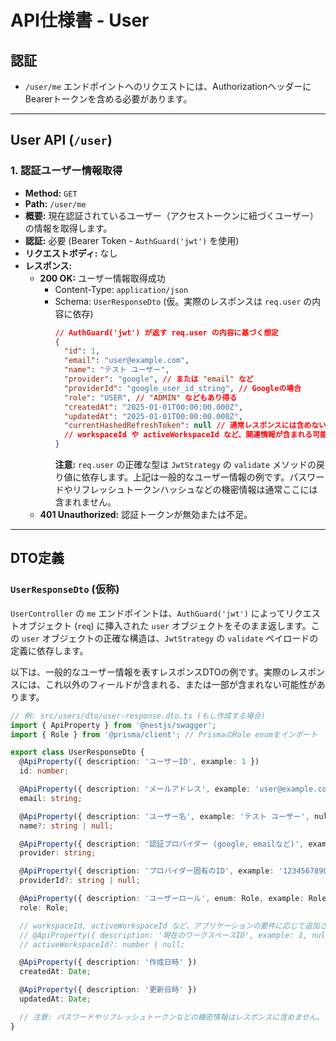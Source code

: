 # API仕様書 - User

## 認証

- `/user/me` エンドポイントへのリクエストには、AuthorizationヘッダーにBearerトークンを含める必要があります。

---

## User API (`/user`)

### 1. 認証ユーザー情報取得

- **Method:** `GET`
- **Path:** `/user/me`
- **概要:** 現在認証されているユーザー（アクセストークンに紐づくユーザー）の情報を取得します。
- **認証:** 必要 (Bearer Token - `AuthGuard('jwt')` を使用)
- **リクエストボディ:** なし
- **レスポンス:**
    - **200 OK:** ユーザー情報取得成功
        - Content-Type: `application/json`
        - Schema: `UserResponseDto` (仮。実際のレスポンスは `req.user` の内容に依存)
          ```json
          // AuthGuard('jwt') が返す req.user の内容に基づく想定
          {
            "id": 1,
            "email": "user@example.com",
            "name": "テスト ユーザー",
            "provider": "google", // または "email" など
            "providerId": "google_user_id_string", // Googleの場合
            "role": "USER", // "ADMIN" などもあり得る
            "createdAt": "2025-01-01T00:00:00.000Z",
            "updatedAt": "2025-01-01T00:00:00.000Z",
            "currentHashedRefreshToken": null // 通常レスポンスには含めないことが多い
            // workspaceId や activeWorkspaceId など、関連情報が含まれる可能性あり
          }
          ```
          **注意:** `req.user` の正確な型は `JwtStrategy` の `validate` メソッドの戻り値に依存します。上記は一般的なユーザー情報の例です。パスワードやリフレッシュトークンハッシュなどの機密情報は通常ここには含まれません。
    - **401 Unauthorized:** 認証トークンが無効または不足。

---

## DTO定義

### `UserResponseDto` (仮称)

`UserController` の `me` エンドポイントは、`AuthGuard('jwt')` によってリクエストオブジェクト (`req`) に挿入された `user` オブジェクトをそのまま返します。この `user` オブジェクトの正確な構造は、`JwtStrategy` の `validate` ペイロードの定義に依存します。

以下は、一般的なユーザー情報を表すレスポンスDTOの例です。実際のレスポンスには、これ以外のフィールドが含まれる、または一部が含まれない可能性があります。

```typescript
// 例: src/users/dto/user-response.dto.ts (もし作成する場合)
import { ApiProperty } from '@nestjs/swagger';
import { Role } from '@prisma/client'; // PrismaのRole enumをインポート

export class UserResponseDto {
  @ApiProperty({ description: 'ユーザーID', example: 1 })
  id: number;

  @ApiProperty({ description: 'メールアドレス', example: 'user@example.com' })
  email: string;

  @ApiProperty({ description: 'ユーザー名', example: 'テスト ユーザー', nullable: true })
  name?: string | null;

  @ApiProperty({ description: '認証プロバイダー (google, emailなど)', example: 'google' })
  provider: string;

  @ApiProperty({ description: 'プロバイダー固有のID', example: '123456789012345678901', nullable: true })
  providerId?: string | null;

  @ApiProperty({ description: 'ユーザーロール', enum: Role, example: Role.USER })
  role: Role;

  // workspaceId, activeWorkspaceId など、アプリケーションの要件に応じて追加される可能性のあるフィールド
  // @ApiProperty({ description: '現在のワークスペースID', example: 1, nullable: true })
  // activeWorkspaceId?: number | null;

  @ApiProperty({ description: '作成日時' })
  createdAt: Date;

  @ApiProperty({ description: '更新日時' })
  updatedAt: Date;

  // 注意: パスワードやリフレッシュトークンなどの機密情報はレスポンスに含めません。
}

